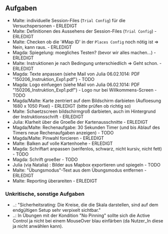 
## Aufgaben

- Malte: individuelle Session-Files (`Trial Config`) für die Versuchspersonen - ERLEDIGT
- Malte: Definitionen des Aussehens der Session-Files (`Trial Config`) - ERLEDIGT
- Malte: Checken ob die '#Map ID' in der `Places Config` noch nötig ist => Nein, kann raus. - ERLEDIGT
- Magda: Spiegelung: moegliches Testen? (bevor wir alles machen...) - ERLEDIGT
- Malte: Instruktionen je nach Bedingung unterschiedlich => Geht schon. - ERLEDIGT
- Magda: Texte anpassen (siehe Mail von Julia 06.02.1014: PDF "150206_Instruktion_Exp1.pdf") - TODO
- Magda: Logo einfuegen (siehe Mail von Julia 06.02.1014: PDF "150206_Instruktion_Exp1.pdf") - Logo nur bei Willkommens-Screen - TODO
- Magda/Malte: Karte zentriert auf dem Bildschirm darbieten (Aufloesung 1680 x 1050 Pixel) - ERLEDIGT (bitte prüfen ob richtig so)
- Malte: Schaetzscreen bildschirmgroß darbieten, auch im Hintergrund der Instruktionsschrift - ERLEDIGT
- Julia: Klarheit über die Groeße der Kartenausschnitte - ERLEDIGT
- Magda/Malte: Rechenaufgabe: 30 Sekunden Timer (und bis Ablauf des Timers neue Rechenaufgaben anzeigen) - TODO
- Magda/Malte: Pinwahl forcieren - ERLEDIGT
- Malte: Balken auf volle Kartenhoehe - ERLEDIGT
- Magda: Schriftart anpassen (serifenlos, schwarz, nicht kursiv, nicht fett) - TODO
- Magda: Schrift groeßer - TODO
- Julia (via Natalia) : Bilder aus Mapbox exportieren und spiegeln - TODO
- Malte: "Übungsmodus"-Text aus dem Übungsmodus entfernen - ERLEDIGT
- Malte: Reporting überareiten - ERLEDIGT

### Unkritische, sonstige Aufgaben

- ..: "Sicherheitsrating: Die Kreise, die die Skala darstellen, sind auf dem endgültigen Setup sehr verpixelt sichtbar."
- ..: In Übungen mit der Kondition "No Pinning" sollte sich die Active Control ja nicht bei einem MouseOver blau einfärben (da Nutzer_In diese ja nicht anwählen kann).





